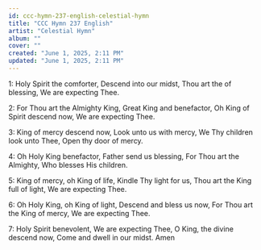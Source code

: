 ```yaml
---
id: ccc-hymn-237-english-celestial-hymn
title: "CCC Hymn 237 English"
artist: "Celestial Hymn"
album: ""
cover: ""
created: "June 1, 2025, 2:11 PM"
updated: "June 1, 2025, 2:11 PM"
---
```


1: Holy Spirit the comforter,
Descend into our midst,
Thou art the of blessing,
We are expecting Thee.

2: For Thou art the Almighty King,
Great King and benefactor,
Oh King of Spirit descend now,
We are expecting Thee.

3: King of mercy descend now,
Look unto us with mercy,
We Thy children look unto Thee,
Open thy door of mercy.

4: Oh Holy King benefactor,
Father send us blessing,
For Thou art the Almighty,
Who blesses His children.

5: King of mercy, oh King of life,
Kindle Thy light for us,
Thou art the King full of light,
We are expecting Thee.

6: Oh Holy King, oh King of light,
Descend and bless us now,
For Thou art the King of mercy,
We are expecting Thee.

7: Holy Spirit benevolent,
We are expecting Thee,
O King, the divine descend now,
Come and dwell in our midst.
Amen